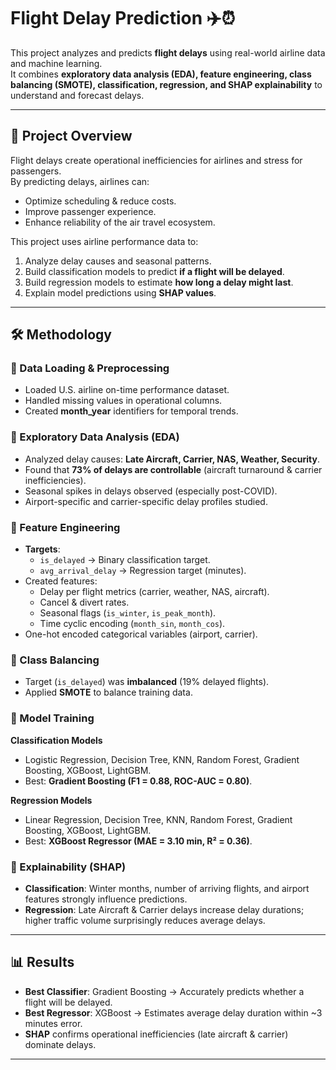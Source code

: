 # Flight Delay Prediction ✈️⏰

This project analyzes and predicts **flight delays** using real-world airline data and machine learning.  
It combines **exploratory data analysis (EDA), feature engineering, class balancing (SMOTE), classification, regression, and SHAP explainability** to understand and forecast delays.

---

## 📌 Project Overview
Flight delays create operational inefficiencies for airlines and stress for passengers.  
By predicting delays, airlines can:
- Optimize scheduling & reduce costs.
- Improve passenger experience.
- Enhance reliability of the air travel ecosystem.

This project uses airline performance data to:
1. Analyze delay causes and seasonal patterns.  
2. Build classification models to predict **if a flight will be delayed**.  
3. Build regression models to estimate **how long a delay might last**.  
4. Explain model predictions using **SHAP values**.  

---

## 🛠 Methodology

### 🔹 Data Loading & Preprocessing
- Loaded U.S. airline on-time performance dataset.  
- Handled missing values in operational columns.  
- Created **month_year** identifiers for temporal trends.  

### 🔹 Exploratory Data Analysis (EDA)
- Analyzed delay causes: **Late Aircraft, Carrier, NAS, Weather, Security**.  
- Found that **73% of delays are controllable** (aircraft turnaround & carrier inefficiencies).  
- Seasonal spikes in delays observed (especially post-COVID).  
- Airport-specific and carrier-specific delay profiles studied.  

### 🔹 Feature Engineering
- **Targets**:
  - `is_delayed` → Binary classification target.  
  - `avg_arrival_delay` → Regression target (minutes).  
- Created features:
  - Delay per flight metrics (carrier, weather, NAS, aircraft).  
  - Cancel & divert rates.  
  - Seasonal flags (`is_winter`, `is_peak_month`).  
  - Time cyclic encoding (`month_sin`, `month_cos`).  
- One-hot encoded categorical variables (airport, carrier).  

### 🔹 Class Balancing
- Target (`is_delayed`) was **imbalanced** (19% delayed flights).  
- Applied **SMOTE** to balance training data.  

### 🔹 Model Training
**Classification Models**  
- Logistic Regression, Decision Tree, KNN, Random Forest, Gradient Boosting, XGBoost, LightGBM.  
- Best: **Gradient Boosting (F1 = 0.88, ROC-AUC = 0.80)**.  

**Regression Models**  
- Linear Regression, Decision Tree, KNN, Random Forest, Gradient Boosting, XGBoost, LightGBM.  
- Best: **XGBoost Regressor (MAE = 3.10 min, R² = 0.36)**.  

### 🔹 Explainability (SHAP)
- **Classification**: Winter months, number of arriving flights, and airport features strongly influence predictions.  
- **Regression**: Late Aircraft & Carrier delays increase delay durations; higher traffic volume surprisingly reduces average delays.  

---

## 📊 Results
- **Best Classifier**: Gradient Boosting → Accurately predicts whether a flight will be delayed.  
- **Best Regressor**: XGBoost → Estimates average delay duration within ~3 minutes error.  
- **SHAP** confirms operational inefficiencies (late aircraft & carrier) dominate delays.  

---
